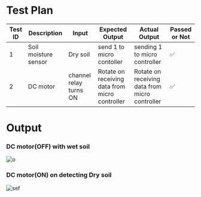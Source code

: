 # Test Plan
| Test ID | Description | Input | Expected Output | Actual Output | Passed or Not | 
| ------- | ----------- | ----- | --------------- | ------------- |-------------- |
| 1 | Soil moisture sensor | Dry soil | send 1 to micro contoller | sending 1 to micro controller |  ✅  |
| 2 | DC motor | channel relay turns ON | Rotate on receiving data from micro controller | Rotate on receiving data from micro controller |   ✅   |

# Output
### DC motor(OFF) with wet soil
![o](https://user-images.githubusercontent.com/88649955/157179580-4c3a9fc5-836a-411b-8a40-2a4eec6b6d7f.JPG)
### DC motor(ON) on detecting Dry soil
![sef](https://user-images.githubusercontent.com/88649955/157179685-2f3643a4-3781-4bb7-8772-a677d33ae548.JPG)


